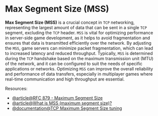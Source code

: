 # Max Segment Size (MSS)  

**Max Segment Size (MSS)** is a crucial concept in `TCP` networking, representing the largest 
amount of data that can be sent in a single `TCP` segment, excluding the `TCP` header. `MSS` is 
vital for optimizing performance in server-side game development, as it helps to avoid 
fragmentation and ensures that data is transmitted efficiently over the network. By adjusting 
the `MSS`, game servers can minimize packet fragmentation, which can lead to increased latency 
and reduced throughput. Typically, `MSS` is determined during the `TCP` handshake based on the 
maximum transmission unit (MTU) of the network, and it can be configured to suit the needs of 
specific applications or networks. Optimizing `MSS` can improve the overall reliability and 
performance of data transfers, especially in multiplayer games where real-time communication 
and high throughput are essential.

Resources:  

- [@article@RFC 879 - Maximum Segment Size](https://tools.ietf.org/html/rfc879)  
- [@article@What is MSS (maximum segment size)?](https://www.cloudflare.com/learning/network-layer/what-is-mss/)  
- [@documentation@TCP Maximum Segment Size tuning](https://www.ibm.com/docs/en/aix/7.2?topic=tuning-tcp-maximum-segment-size)